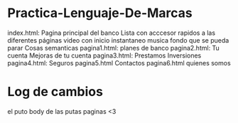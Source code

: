 # Practica-Lenguaje-De-Marcas
index.html:
  Pagina principal del banco
  Lista con acccesor rapidos a las diferentes páginas
  video con inicio instantaneo
  musica fondo que se pueda parar
  Cosas semanticas
 pagina1.html:
    planes de banco
 pagina2.html:
    Tu cuenta
    Mejoras de tu cuenta
 pagina3.html:
    Prestamos
    Inversiones
 pagina4.html:
    Seguros
 pagina5.html
  Contactos
 pagina6.html
  quienes somos

  # Log de cambios

  el puto body de las putas paginas <3
